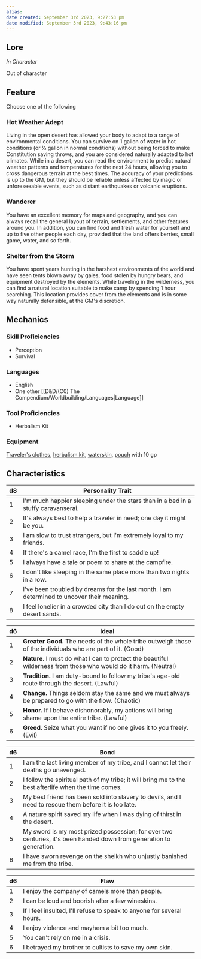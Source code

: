 ```yaml
---
alias: 
date created: September 3rd 2023, 9:27:53 pm
date modified: September 3rd 2023, 9:43:16 pm
---
```

## Lore
*In Character*

Out of character
## Feature
Choose one of the following
### Hot Weather Adept
Living in the open desert has allowed your body to adapt to a range of environmental conditions. You can survive on 1 gallon of water in hot conditions (or 1⁄2 gallon in normal conditions) without being forced to make Constitution saving throws, and you are considered naturally adapted to hot climates. While in a desert, you can read the environment to predict natural weather patterns and temperatures for the next 24 hours, allowing you to cross dangerous terrain at the best times. The accuracy of your predictions is up to the GM, but they should be reliable unless affected by magic or unforeseeable events, such as distant earthquakes or volcanic eruptions.
### Wanderer
You have an excellent memory for maps and geography, and you can always recall the general layout of terrain, settlements, and other features around you. In addition, you can find food and fresh water for yourself and up to five other people each day, provided that the land offers berries, small game, water, and so forth.
### Shelter from the Storm
You have spent years hunting in the harshest environments of the world and have seen tents blown away by gales, food stolen by hungry bears, and equipment destroyed by the elements. While traveling in the wilderness, you can find a natural location suitable to make camp by spending 1 hour searching. This location provides cover from the elements and is in some way naturally defensible, at the GM's discretion.

## Mechanics
### Skill Proficiencies
- Perception
- Survival
### Languages
- English
- One other [[D&D/(C0) The Compendium/Worldbuilding/Languages|Language]]
### Tool Proficiencies
- Herbalism Kit
### Equipment
[Traveler's clothes](https://5e.tools/items.html#traveler's%20clothes_phb), [herbalism kit](https://5e.tools/items.html#herbalism%20kit_phb), [waterskin](https://5e.tools/items.html#waterskin_phb), [pouch](https://5e.tools/items.html#pouch_phb) with 10 gp
## Characteristics
|d8|Personality Trait|
|---|---|
|1|I'm much happier sleeping under the stars than in a bed in a stuffy caravanserai.|
|2|It's always best to help a traveler in need; one day it might be you.|
|3|I am slow to trust strangers, but I'm extremely loyal to my friends.|
|4|If there's a camel race, I'm the first to saddle up!|
|5|I always have a tale or poem to share at the campfire.|
|6|I don't like sleeping in the same place more than two nights in a row.|
|7|I've been troubled by dreams for the last month. I am determined to uncover their meaning.|
|8|I feel lonelier in a crowded city than I do out on the empty desert sands.|

|d6|Ideal|
|---|---|
|1|**Greater Good.** The needs of the whole tribe outweigh those of the individuals who are part of it. (Good)|
|2|**Nature.** I must do what I can to protect the beautiful wilderness from those who would do it harm. (Neutral)|
|3|**Tradition.** I am duty-bound to follow my tribe's age-old route through the desert. (Lawful)|
|4|**Change.** Things seldom stay the same and we must always be prepared to go with the flow. (Chaotic)|
|5|**Honor.** If I behave dishonorably, my actions will bring shame upon the entire tribe. (Lawful)|
|6|**Greed.** Seize what you want if no one gives it to you freely. (Evil)|

|d6|Bond|
|---|---|
|1|I am the last living member of my tribe, and I cannot let their deaths go unavenged.|
|2|I follow the spiritual path of my tribe; it will bring me to the best afterlife when the time comes.|
|3|My best friend has been sold into slavery to devils, and I need to rescue them before it is too late.|
|4|A nature spirit saved my life when I was dying of thirst in the desert.|
|5|My sword is my most prized possession; for over two centuries, it's been handed down from generation to generation.|
|6|I have sworn revenge on the sheikh who unjustly banished me from the tribe.|

|d6|Flaw|
|---|---|
|1|I enjoy the company of camels more than people.|
|2|I can be loud and boorish after a few wineskins.|
|3|If I feel insulted, I'll refuse to speak to anyone for several hours.|
|4|I enjoy violence and mayhem a bit too much.|
|5|You can't rely on me in a crisis.|
|6|I betrayed my brother to cultists to save my own skin.|
